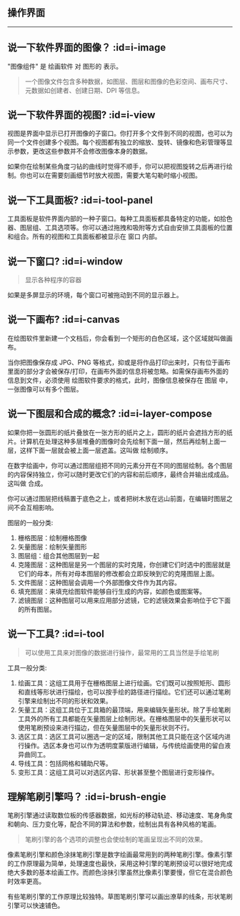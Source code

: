 ## 操作界面
---

## 说一下软件界面的图像？  :id=i-image
"图像组件" 是 绘画软件 对 图形的 表示。
> 一个图像文件包含多种数据，如图层、图层和图像的色彩空间、画布尺寸、元数据如创建者、创建日期、DPI 等信息。

## 说一下软件界面的视图?  :id=i-view
视图是界面中显示已打开图像的子窗口。你打开多个文件到不同的视图，也可以为同一个文件创建多个视图。每个视图都有独立的缩放、旋转、镜像和色彩管理等显示参数，更改这些参数并不会修改图像本身的数据。

如果你在绘制某些角度刁钻的曲线时觉得不顺手，你可以把视图旋转之后再进行绘制。你也可以在需要刻画细节时放大视图，需要大笔勾勒时缩小视图。

## 说一下工具面板?  :id=i-tool-panel
工具面板是软件界面内部的一种子窗口。每种工具面板都具备特定的功能，如拾色器、图层组、工具选项等。你可以通过拖拽和吸附等方式自由安排工具面板的位置和组合。所有的视图和工具面板都被显示在 窗口 内部。

## 说一下窗口?  :id=i-window
>显示各种程序的容器

如果是多屏显示的环境，每个窗口可被拖动到不同的显示器上。

## 说一下画布?  :id=i-canvas
在绘图软件里新建一个文档后，你会看到一个矩形的白色区域，这个区域就叫做画布。

当你把图像保存成 JPG、PNG 等格式，抑或是将作品打印出来时，只有位于画布里面的部分才会被保存/打印，在画布外面的信息将被忽略。如需保存画布外面的信息到文件，必须使用 绘图软件要求的格式，此时，图像信息被保存在 图层 中，一张图像可以有多个图层。

## 说一下图层和合成的概念?  :id=i-layer-compose
如果你把一张圆形的纸片叠放在一张方形的纸片之上，圆形的纸片会遮挡方形的纸片。计算机在处理这种多层堆叠的图像时会先绘制下面一层，然后再绘制上面一层，这样下面一层就会被上面一层遮盖。这叫做 绘制顺序。

在数字绘画中，你可以通过图层组把不同的元素分开在不同的图层绘制。各个图层的内容保持独立，你可以随时更改它们的内容和前后顺序，最终合并输出成成品。这叫做 合成。

你可以通过图层把线稿置于底色之上，或者把树木放在远山前面，在编辑时图层之间不会互相影响。

图层的一般分类:
1. 栅格图层：绘制栅格图像
2. 矢量图层：绘制矢量图形
3. 图层组：组合其他图层到一起
4. 克隆图层：这种图层是另一个图层的实时克隆，你创建它们时选中的图层就是它们的母本，所有对母本图层的修改都会立即反映到它的克隆图层上面。
5. 文件图层：这种图层会调用一个外部图像文件作为其内容。
6. 填充图层：来填充绘图软件能够自行生成的内容，如颜色或图案等。
7. 滤镜图层：这种图层可以用来应用部分滤镜，它的滤镜效果会影响位于它下面的所有图层。

## 说一下工具?  :id=i-tool
> 可以使用工具来对图像的数据进行操作，最常用的工具当然是手绘笔刷

工具一般分类:
1. 绘画工具：这组工具用于在栅格图层上进行绘画。它们既可以按照矩形、圆形和直线等形状进行描绘，也可以按手绘的路径进行描绘。它们还可以通过笔刷引擎来绘制出不同的形状和效果。
2. 矢量工具：这组工具位于工具箱的最顶端，用来编辑矢量形状。除了手绘笔刷工具外的所有工具都能在矢量图层上绘制形状。在栅格图层中的矢量形状可以使用笔刷预设来进行描边，但在矢量图层中的矢量形状则不行。
3. 选区工具：选区工具可以圈选一定的区域，限制其他工具只能在这个区域内进行操作。选区本身也可以作为透明度蒙版进行编辑，与传统绘画使用的留白液异曲同工。
4. 导线工具：包括网格和辅助尺等。
5. 变形工具：这组工具可以对选区内容、形状甚至整个图层进行变形操作。

## 理解笔刷引擎吗？  :id=i-brush-engie
笔刷引擎通过读取数位板的传感器数据，如光标的移动轨迹、移动速度、笔身角度和朝向、压力变化等，配合不同的算法和参数，绘制出具有各种风格的笔画。

> 笔刷引擎的各个选项的调整也会使绘制的笔画呈现出不同的效果。

像素笔刷引擎和颜色涂抹笔刷引擎是数字绘画最常用到的两种笔刷引擎。像素引擎的工作原理最为简单，处理速度也最快，采用这种引擎的笔刷预设可以很好地完成绝大多数的基本绘画工作。而颜色涂抹引擎虽然比像素引擎要慢，但它在混合颜色时效率更高。

有些笔刷引擎的工作原理比较独特。草图笔刷引擎可以画出潦草的线条，形状笔刷引擎可以快速铺色。